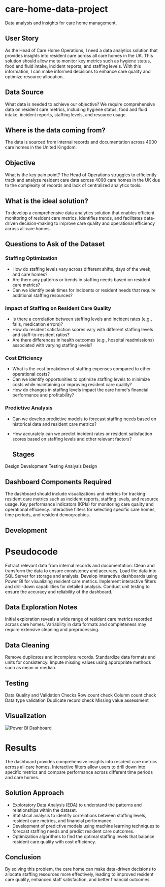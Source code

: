 # care-home-data-project
Data analysis and insights for care home management.
## User Story
As the Head of Care Home Operations, I need a data analytics solution that provides insights into resident care across all care homes in the UK. This solution should allow me to monitor key metrics such as hygiene status, food and fluid intake, incident reports, and staffing levels. With this information, I can make informed decisions to enhance care quality and optimize resource allocation.

## Data Source
What data is needed to achieve our objective?
We require comprehensive data on resident care metrics, including hygiene status, food and fluid intake, incident reports, staffing levels, and resource usage.

## Where is the data coming from?
The data is sourced from internal records and documentation across 4000 care homes in the United Kingdom.

## Objective
What is the key pain point?
The Head of Operations struggles to efficiently track and analyze resident care data across 4000 care homes in the UK due to the complexity of records and lack of centralized analytics tools.

## What is the ideal solution?
To develop a comprehensive data analytics solution that enables efficient monitoring of resident care metrics, identifies trends, and facilitates data-driven decision-making to improve care quality and operational efficiency across all care homes.

## Questions to Ask of the Dataset
### Staffing Optimization
- How do staffing levels vary across different shifts, days of the week, and care homes?
- Are there any patterns or trends in staffing needs based on resident care metrics?
- Can we identify peak times for incidents or resident needs that require additional staffing resources?

### Impact of Staffing on Resident Care Quality
- Is there a correlation between staffing levels and incident rates (e.g., falls, medication errors)?
- How do resident satisfaction scores vary with different staffing levels and staff-to-resident ratios?
- Are there differences in health outcomes (e.g., hospital readmissions) associated with varying staffing levels?

### Cost Efficiency
- What is the cost breakdown of staffing expenses compared to other operational costs?
- Can we identify opportunities to optimize staffing levels to minimize costs while maintaining or improving resident care quality?
- How do changes in staffing levels impact the care home's financial performance and profitability?

### Predictive Analysis
- Can we develop predictive models to forecast staffing needs based on historical data and resident care metrics?
- How accurately can we predict incident rates or resident satisfaction scores based on staffing levels and other relevant factors?

  ## Stages
Design
Development
Testing
Analysis
Design

## Dashboard Components Required
The dashboard should include visualizations and metrics for tracking resident care metrics such as incident reports, staffing levels, and resource usage.
Key performance indicators (KPIs) for monitoring care quality and operational efficiency.
Interactive filters for selecting specific care homes, time periods, and resident demographics.

## Development

# Pseudocode

Extract relevant data from internal records and documentation.
Clean and transform the data to ensure consistency and accuracy.
Load the data into SQL Server for storage and analysis.
Develop interactive dashboards using Power BI for visualizing resident care metrics.
Implement interactive filters and drill-down capabilities for detailed analysis.
Conduct unit testing to ensure the accuracy and reliability of the dashboard.

## Data Exploration Notes
Initial exploration reveals a wide range of resident care metrics recorded across care homes.
Variability in data formats and completeness may require extensive cleaning and preprocessing.

## Data Cleaning
Remove duplicates and incomplete records.
Standardize data formats and units for consistency.
Impute missing values using appropriate methods such as mean or median.

## Testing
Data Quality and Validation Checks
Row count check
Column count check
Data type validation
Duplicate record check
Missing value assessment

## Visualization
![Power BI Dashboard](assets/image/Powerbi_dashboard)


# Results
The dashboard provides comprehensive insights into resident care metrics across all care homes.
Interactive filters allow users to drill down into specific metrics and compare performance across different time periods and care homes.


## Solution Approach
- Exploratory Data Analysis (EDA) to understand the patterns and relationships within the dataset.
- Statistical analysis to identify correlations between staffing levels, resident care metrics, and financial performance.
- Development of predictive models using machine learning techniques to forecast staffing needs and predict resident care outcomes.
- Optimization algorithms to find the optimal staffing levels that balance resident care quality with cost efficiency.

## Conclusion
By solving this problem, the care home can make data-driven decisions to allocate staffing resources more effectively, leading to improved resident care quality, enhanced staff satisfaction, and better financial outcomes.
